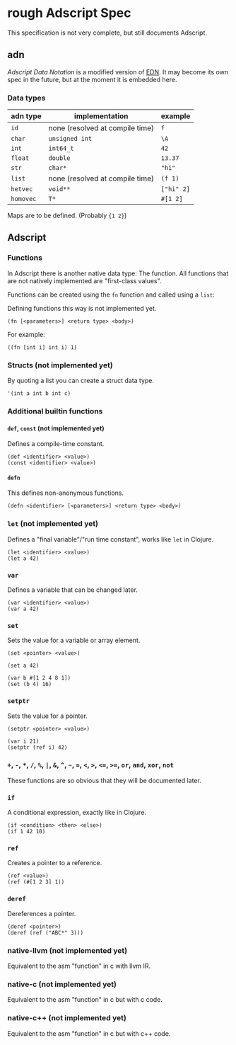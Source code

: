 # rough Adscript Spec
This specification is not very complete, but still documents Adscript.

## adn
_Adscript Data Notation_ is a modified version of
[EDN](https://github.com/edn-format/edn). It may become its own spec in the
future, but at the moment it is embedded here.

### Data types
| adn type  | implementation                  | example    |
|-----------|---------------------------------|------------|
| `id`      | none (resolved at compile time) | `f`        |
| `char`    | `unsigned int`                  | `\A`       |
| `int`     | `int64_t`                       | `42`       |
| `float`   | `double`                        | `13.37`    |
| `str`     | `char*`                         | `"hi"`     |
| `list`    | none (resolved at compile time) | `(f 1)`    |
| `hetvec`  | `void**`                        | `["hi" 2]` |
| `homovec` | `T*`                            | `#[1 2]`   |

Maps are to be defined. (Probably `{1 2}`)

<!--TODO: go into detail about those-->

## Adscript

### Functions
In Adscript there is another native data type: The function. All functions that
are not natively implemented are "first-class values".

Functions can be created using the `fn` function and called using a `list`:

Defining functions this way is not implemented yet.

```adscript
(fn [<parameters>] <return type> <body>)
```

For example:

```adscript
((fn [int i] int i) 1)
```

### Structs (not implemented yet)
By quoting a list you can create a struct data type.

```adscript
'(int a int b int c)
```

### Additional builtin functions

<!--TODO: a defn++ with c++ mangline-->

#### `def`, `const` (not implemented yet)
Defines a compile-time constant.

```adscript
(def <identifier> <value>)
(const <identifier> <value>)
```

#### `defn`
This defines non-anonymous functions.

```adscript
(defn <identifier> [<parameters>] <return type> <body>)
```

### `let` (not implemented yet)
Defines a "final variable"/"run time constant", works like `let` in Clojure.
```adscript
(let <identifier> <value>)
(let a 42)
```

### `var`
Defines a variable that can be changed later.
```adscript
(var <identifier> <value>)
(var a 42)
```

### `set`
Sets the value for a variable or array element.
```adscript
(set <pointer> <value>)

(set a 42)

(var b #[1 2 4 8 1])
(set (b 4) 16)
```

### `setptr`
Sets the value for a pointer.
```adscript
(setptr <pointer> <value>)

(var i 21)
(setptr (ref i) 42)
```

### `+`, `-`, `*`, `/`, `%`, `|`, `&`, `^`, `~`, `=`, `<`, `>`, `<=`, `>=`, `or`, `and`, `xor`, `not`
These functions are so obvious that they will be documented later.

### `if`
A conditional expression, exactly like in Clojure.

```adscript
(if <condition> <then> <else>)
(if 1 42 10)
```

### `ref`
<!-- This sentence makes absolutely no sense. (TODO: fix it) -->
Creates a pointer to a reference.

```adscript
(ref <value>)
(ref (#[1 2 3] 1))
```

### `deref`
Dereferences a pointer.

```adscript
(deref <pointer>)
(deref (ref ("ABC*" 3)))
```

<!--TODO: prttify this-->

### native-llvm (not implemented yet)
Equivalent to the asm "function" in c with llvm IR.

### native-c (not implemented yet)
Equivalent to the asm "function" in c but with c code.

### native-c++ (not implemented yet)
Equivalent to the asm "function" in c but with c++ code.


